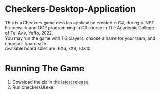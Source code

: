 # Checkers-Desktop-Application
This is a Checkers game desktop application created in C#, during a .NET Framework and OOP programming in C# course in The Academic College of Tel Aviv, Yaffo, 2022.  
You may run the game with 1-2 players, choose a name for your team, and choose a board size.  
Available board sizes are: 6X6, 8X8, 10X10.
  
# Running The Game
1. Download the zip in the [latest release](https://github.com/orelgs/Checkers-Desktop-Application/releases/latest).
2. Run CheckersUI.exe.
